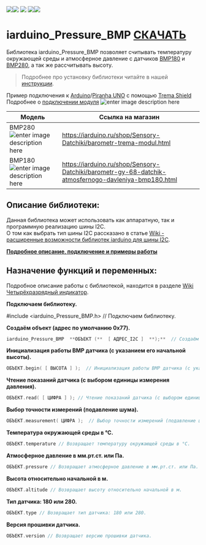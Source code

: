 
[![](https://iarduino.ru/img/logo.svg)](https://iarduino.ru)[![](https://wiki.iarduino.ru/img/git-shop.svg?3)](https://iarduino.ru) [![](https://wiki.iarduino.ru/img/git-wiki.svg?2)](https://wiki.iarduino.ru) [![](https://wiki.iarduino.ru/img/git-lesson.svg?2)](https://lesson.iarduino.ru)[![](https://wiki.iarduino.ru/img/git-forum.svg?2)](http://forum.trema.ru)

# iarduino_Pressure_BMP [СКАЧАТЬ](https://github.com/tremaru/iarduino_Pressure_BMP/archive/2.0.0.zip)
Библиотека iarduino_Pressure_BMP позволяет считывать температуру окружающей среды и атмосферное давление с датчиков [BMP180](http://iarduino.ru/shop/Sensory-Datchiki/barometr-gy-68-datchik-atmosfernogo-davleniya-bmp180.html) и [BMP280](http://iarduino.ru/shop/Sensory-Datchiki/barometr-trema-modul.html), а так же рассчитывать высоту.

> Подробнее про установку библиотеки читайте в нашей [инструкции](https://wiki.iarduino.ru/page/Installing_libraries/).

Пример подключения к [Arduino](https://iarduino.ru/shop/boards/arduino-uno-r3.html)/[Piranha UNO](https://iarduino.ru/shop/boards/piranha-uno-r3.html) с помощью [Trema Shield](https://iarduino.ru/shop/Expansion-payments/trema-shield.html)
Подробнее о [подключении модуля](https://wiki.iarduino.ru/page/trema-modul-pressure-meter) 
![enter image description here](https://iarduino.ru/img/upload/ff71929a63d941fd58dc5a60860d0671.png)

| Модель | Ссылка на магазин|
|--|--|
| BMP280 ![enter image description here](https://wiki.iarduino.ru/img/resources/840/840.svg) | https://iarduino.ru/shop/Sensory-Datchiki/barometr-trema-modul.html|
| BMP180 ![enter image description here](https://wiki.iarduino.ru/img/resources/840/840.svg) | https://iarduino.ru/shop/Sensory-Datchiki/barometr-gy-68-datchik-atmosfernogo-davleniya-bmp180.html |

## Описание библиотеки:
Данная библиотека может использовать как аппаратную, так и программную реализацию шины I2C.  
О том как выбрать тип шины I2C рассказано в статье [Wiki - расширенные возможности библиотек iarduino для шины I2C](https://wiki.iarduino.ru/page/i2c_connection/).

**[  Подробное описание, подключение и примеры работы ](https://wiki.iarduino.ru/page/trema-modul-pressure-meter)**

## Назначение функций и переменных:
Подробное описание работы с библиотекой, находится в разделе [Wiki Четырёхразрядный индикатор](https://wiki.iarduino.ru/page/chetyrehrazryadnyy-indikator-trema-modul/ "Wiki Четырёхразрядный индикатор").

**Подключаем библиотеку.**  

#include  <iarduino_Pressure_BMP.h>  // Подключаем библиотеку.  

**Создаём объект (адрес по умолчанию 0x77).**

```C++
iarduino_Pressure_BMP  **ОБЪЕКТ (**  [ АДРЕС_I2C ]  **);**  // Создаём объект (адрес по умолчанию 0x77).
```

**Инициализация работы BMP датчика (с указанием его начальной высоты).**

```C++
ОБЪЕКТ.begin( [ ВЫСОТА ] );  // Инициализация работы BMP датчика (с указанием его начальной высоты).
```

**Чтение показаний датчика (с выбором единицы измерения давления).**

```C++
ОБЪЕКТ.read( [ ЦИФРА ] ); // Чтение показаний датчика (с выбором единицы измерения давления).
```

**Выбор точности измерений (подавление шума).**

```C++
ОБЪЕКТ.measurement( ЦИФРА );  // Выбор точности измерений (подавление шума).
```

**Температура окружающей среды в °С.**

```C++
ОБЪЕКТ.temperature // Возвращает температуру окружающей среды в °С.
```

**Атмосферное давление в мм.рт.ст. или Па.**

```C++
ОБЪЕКТ.pressure // Возвращает атмосферное давление в мм.рт.ст. или Па.
```

**Высота относительно начальной в м.**

```C++
ОБЪЕКТ.altitude // Возвращает высоту относительно начальной в м.
```

**Тип датчика: 180 или 280.**

```C++
ОБЪЕКТ.type // Возвращает тип датчика: 180 или 280.
```

**Версия прошивки датчика.**

```C++
ОБЪЕКТ.version // Возвращает версию прошивки датчика.
```
